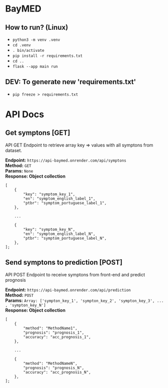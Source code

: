 # BayMED

## How to run? (Linux)
- `python3 -m venv .venv`
- `cd .venv`
- `. bin/activate`
- `pip install -r requirements.txt`
- `cd ..`
- `flask --app main run`

## DEV: To generate new 'requirements.txt'
-  `pip freeze > requirements.txt`

# API Docs

## Get symptons [GET]
API GET Endpoint to retrieve array key => values with all symptons from dataset.

**Endpoint:** `https://api-baymed.onrender.com/api/symptons`  
**Method:** `GET`  
**Params:** `None`  
**Response: Object collection**   

``` 
[
    {
        "key": "symptom_key_1",
        "en": "symptom_english_label_1",
        "ptbr": "symptom_portuguese_label_1",
    },

    ...

    {
        "key": "symptom_key_N",
        "en": "symptom_english_label_N",
        "ptbr": "symptom_portuguese_label_N",
    },
];
```

## Send symptons to prediction [POST]
API POST Endpoint to receive symptons from front-end and predict prognosis

**Endpoint:** `https://api-baymed.onrender.com/api/prediction`  
**Method:** `POST`  
**Params:** `Array: ['sympton_key_1', 'sympton_key_2', 'sympton_key_3', ... , 'sympton_key_N']`  
**Response: Object collection**   
``` 
[
    {
        "method": "MethodName1",
        "prognosis": "prognosis_1",
        "accuracy": "acc_prognosis_1",
    },

    ...

    {
        "method": "MethodNameN",
        "prognosis": "prognosis_N",
        "accuracy": "acc_prognosis_N",
    },
];
```
